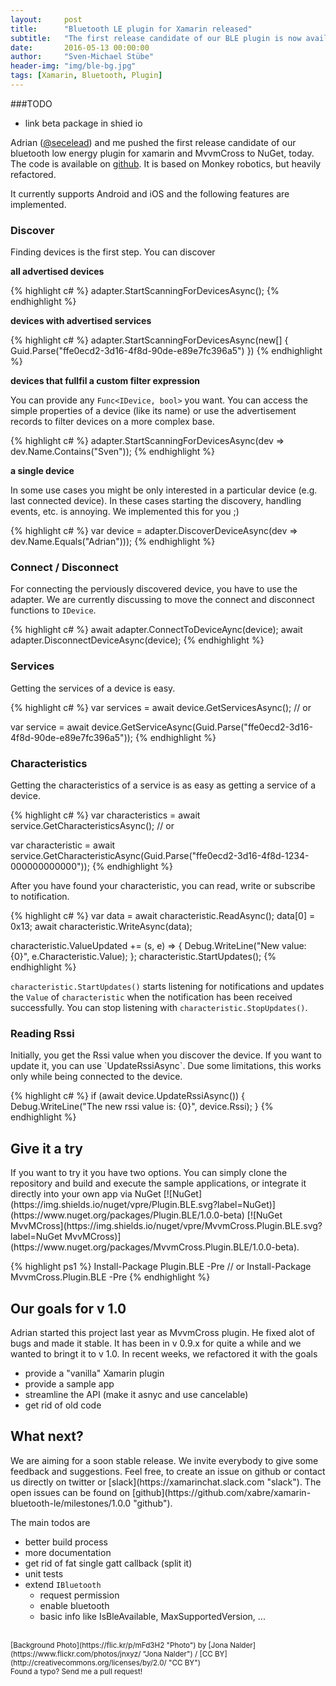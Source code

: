 ```yaml
---
layout:     post
title:      "Bluetooth LE plugin for Xamarin released"
subtitle:   "The first release candidate of our BLE plugin is now available."
date:       2016-05-13 00:00:00
author:     "Sven-Michael Stübe"
header-img: "img/ble-bg.jpg"
tags: [Xamarin, Bluetooth, Plugin]
---
```


###TODO

- link beta package in shied io

Adrian ([@secelead](https://twitter.com/secelead "@secelead")) and me pushed the first release candidate of our bluetooth low energy plugin for xamarin and MvvmCross to NuGet, today. The code is available on <i class="fa fa-github"></i>[github](https://github.com/xabre/xamarin-bluetooth-le "github"). It is based on Monkey robotics, but heavily refactored. 

It currently supports Android and iOS and the following features are implemented.

<h3>Discover</h3>
Finding devices is the first step. You can discover

**all advertised devices**

{% highlight c# %}
adapter.StartScanningForDevicesAsync();
{% endhighlight %}

**devices with advertised services**

{% highlight c# %}
adapter.StartScanningForDevicesAsync(new[] { Guid.Parse("ffe0ecd2-3d16-4f8d-90de-e89e7fc396a5") })
{% endhighlight %}

**devices that fullfil a custom filter expression**

You can provide any <code>Func<IDevice, bool></code> you want. You can access the simple properties of a device (like its name) or use the advertisement records to filter devices on a more complex base.

{% highlight c# %}
adapter.StartScanningForDevicesAsync(dev => dev.Name.Contains("Sven"));
{% endhighlight %}

**a single device**

In some use cases you might be only interested in a particular device (e.g. last connected device). In these cases starting the discovery, handling events, etc. is annoying. We implemented this for you ;)

{% highlight c# %}
var device = adapter.DiscoverDeviceAsync(dev => dev.Name.Equals("Adrian")));
{% endhighlight %}

<h3>Connect / Disconnect</h3>
For connecting the perviously discovered device, you have to use the adapter. We are currently discussing to move the connect and disconnect functions to <code>IDevice</code>.

{% highlight c# %}
await adapter.ConnectToDeviceAync(device);
await adapter.DisconnectDeviceAsync(device);
{% endhighlight %}

<h3>Services</h3>
Getting the services of a device is easy.

{% highlight c# %}
var services = await device.GetServicesAsync();
// or

var service = await device.GetServiceAsync(Guid.Parse("ffe0ecd2-3d16-4f8d-90de-e89e7fc396a5"));
{% endhighlight %}

<h3>Characteristics</h3>
Getting the characteristics of a service is as easy as getting a service of a device.

{% highlight c# %}
var characteristics = await service.GetCharacteristicsAsync();
// or

var characteristic = await service.GetCharacteristicAsync(Guid.Parse("ffe0ecd2-3d16-4f8d-1234-000000000000"));
{% endhighlight %}

After you have found your characteristic, you can read, write or subscribe to notification.

{% highlight c# %}
var data = await characteristic.ReadAsync();
data[0] = 0x13;
await characteristic.WriteAsync(data);

characteristic.ValueUpdated += (s, e) =>
{
    Debug.WriteLine("New value: {0}", e.Characteristic.Value);
};
characteristic.StartUpdates();
{% endhighlight %}

`characteristic.StartUpdates()` starts listening for notifications and updates the `Value` of `characteristic` when the notification has been received successfully. You can stop listening with `characteristic.StopUpdates()`.

<h3>Reading Rssi</h3>
Initially, you get the Rssi value when you discover the device. If you want to update it, you can use `UpdateRssiAsync`. Due some limitations, this works only while being connected to the device.

{% highlight c# %}
if (await device.UpdateRssiAsync())
{
    Debug.WriteLine("The new rssi value is: {0}", device.Rssi);
}
{% endhighlight %}

<h2 class="section-heading">Give it a try</h2>
If you want to try it you have two options.
You can simply clone the repository and build and execute the sample applications, or integrate it directly into your own app via NuGet <span class="inline">[![NuGet](https://img.shields.io/nuget/vpre/Plugin.BLE.svg?label=NuGet)](https://www.nuget.org/packages/Plugin.BLE/1.0.0-beta) [![NuGet MvvMCross](https://img.shields.io/nuget/vpre/MvvmCross.Plugin.BLE.svg?label=NuGet MvvMCross)](https://www.nuget.org/packages/MvvmCross.Plugin.BLE/1.0.0-beta).</span>

{% highlight ps1 %}
Install-Package Plugin.BLE -Pre
// or
Install-Package MvvmCross.Plugin.BLE -Pre
{% endhighlight %}

<h2 class="section-heading">Our goals for v 1.0</h2>
Adrian started this project last year as MvvmCross plugin. He fixed alot of bugs and made it stable. It has been in v 0.9.x for quite a while and we wanted to bringt it to v 1.0. In recent weeks, we refactored it with the goals

- provide a "vanilla" Xamarin plugin
- provide a sample app
- streamline the API (make it asnyc and use cancelable)
- get rid of old code

<h2 class="section-heading">What next?</h2>
We are aiming for a soon stable release. We invite everybody to give some feedback and suggestions. Feel free, to create an issue on github or contact us directly on twitter or [slack](https://xamarinchat.slack.com "slack").
The open issues can be found on [github](https://github.com/xabre/xamarin-bluetooth-le/milestones/1.0.0 "github").

The main todos are

- better build process
- more documentation
- get rid of fat single gatt callback (split it)
- unit tests
- extend `IBluetooth`
  - request permission
  - enable bluetooth
  - basic info like IsBleAvailable, MaxSupportedVersion, ...

<br>
<small>[Background Photo](https://flic.kr/p/mFd3H2 "Photo") by [Jona Nalder](https://www.flickr.com/photos/jnxyz/ "Jona Nalder") / [CC BY](http://creativecommons.org/licenses/by/2.0/ "CC BY")</small>
<br>
<small>Found a typo? Send me a pull request!</small>
